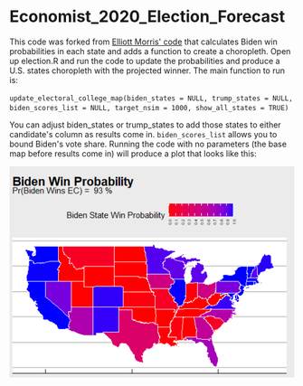 # Economist_2020_Election_Forecast
This code was forked from [Elliott Morris' code](https://gist.github.com/elliottmorris/c70fd4d32049c9986a45e2dfc07fb4f0) that calculates Biden win probabilities in each state and adds a function to create a choropleth. Open up election.R and run the code to update the probabilities and produce a U.S. states choropleth with the projected winner. The main function to run is:

`update_electoral_college_map(biden_states = NULL, trump_states = NULL, biden_scores_list = NULL, target_nsim = 1000, show_all_states = TRUE)`

You can adjust biden_states or trump_states to add those states to either candidate's column as results come in. `biden_scores_list` allows you to bound Biden's vote share. Running the code with no parameters (the base map before results come in) will produce a plot that looks like this:

![Base Map as of Morning of Nov. 3, 2020](https://github.com/Akesari12/Economist_2020_Election_Forecast/blob/main/images/base%20map.png)
